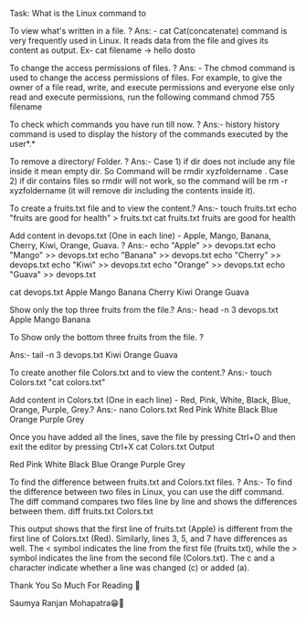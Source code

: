 Task: What is the Linux command to

To view what's written in a file. ?
Ans: - cat Cat(concatenate) command is very frequently used in Linux. It reads data from the file and gives its content as output.
Ex- cat filename -> hello dosto

To change the access permissions of files. ?
Ans: - The chmod command is used to change the access permissions of files. For example, to give the owner of a file read, write, and execute permissions and everyone else only read and execute permissions, run the following command
chmod 755 filename

To check which commands you have run till now. ?
Ans:- history history command is used to display the history of the commands executed by the user*.*

To remove a directory/ Folder. ?
Ans:- Case 1) if dir does not include any file inside it mean empty dir. So Command will be rmdir xyzfoldername .
Case 2) if dir contains files so rmdir will not work, so the command will be
rm -r xyzfoldername (it will remove dir including the contents inside it).

To create a fruits.txt file and to view the content.?
Ans:-
touch fruits.txt
echo "fruits are good for health" > fruits.txt
cat fruits.txt
fruits are good for health

Add content in devops.txt (One in each line) - Apple, Mango, Banana, Cherry, Kiwi, Orange, Guava. ?
Ans:-
echo "Apple" >> devops.txt
echo "Mango" >> devops.txt
echo "Banana" >> devops.txt
echo "Cherry" >> devops.txt
echo "Kiwi" >> devops.txt
echo "Orange" >> devops.txt
echo "Guava" >> devops.txt

cat devops.txt
Apple
Mango
Banana
Cherry
Kiwi
Orange
Guava

Show only the top three fruits from the file.?
Ans:- head -n 3 devops.txt
Apple
Mango
Banana

To Show only the bottom three fruits from the file. ?

Ans:- tail -n 3 devops.txt
Kiwi
Orange
Guava

To create another file Colors.txt and to view the content.?
Ans:- touch Colors.txt
"cat colors.txt"

Add content in Colors.txt (One in each line) - Red, Pink, White, Black, Blue, Orange, Purple, Grey.?
Ans:- nano Colors.txt
Red
Pink
White
Black
Blue
Orange
Purple
Grey

Once you have added all the lines, save the file by pressing Ctrl+O and then exit the editor by pressing Ctrl+X
cat Colors.txt
Output

Red
Pink
White
Black
Blue
Orange
Purple
Grey

To find the difference between fruits.txt and Colors.txt files. ?
Ans:- To find the difference between two files in Linux, you can use the diff command. The diff command compares two files line by line and shows the differences between them.
diff fruits.txt Colors.txt

This output shows that the first line of fruits.txt (Apple) is different from the first line of Colors.txt (Red). Similarly, lines 3, 5, and 7 have differences as well. The < symbol indicates the line from the first file (fruits.txt), while the > symbol indicates the line from the second file (Colors.txt). The c and a character indicate whether a line was changed (c) or added (a).

Thank You So Much For Reading 🐧

Saumya Ranjan Mohapatra😁🚀